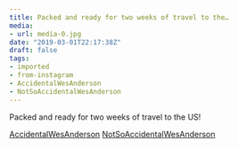 ```yaml
---
title: Packed and ready for two weeks of travel to the…
media:
- url: media-0.jpg
date: "2019-03-01T22:17:38Z"
draft: false
tags:
- imported
- from-instagram
- AccidentalWesAnderson
- NotSoAccidentalWesAnderson
---
```

Packed and ready for two weeks of travel to the US\!



[AccidentalWesAnderson](/tags/accidentalwesanderson) [NotSoAccidentalWesAnderson](/tags/notsoaccidentalwesanderson)
